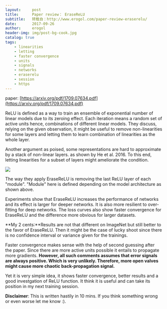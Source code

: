 ```yaml
---
layout:     post
title:      Paper review： EraseReLU
subtitle:   转载自：http://www.erogol.com/paper-review-eraserelu/
date:       2017-09-26
author:     erogol
header-img: img/post-bg-cook.jpg
catalog: true
tags:
    - linearities
    - letting
    - faster convergence
    - units
    - signals
    - networks
    - eraserelu
    - session
    - https
---
```


paper: [https://arxiv.org/pdf/1709.07634.pdf](https://arxiv.org/pdf/1709.07634.pdf)

ReLU is defined as a way to train an ensemble of exponential number of linear models due to its zeroing effect. Each iteration means a random set of active units hence, combinations of different linear models. They discuss, relying on the given observation, it might be useful to remove non-linearities for some layers and letting them to learn combination of linearities as the whole layer.

Another argument as poised, some representations are hard to approximate by a stack of non-linear layers. as shown by He et al. 2016. To this end, letting linearities for a subset of layers might ameliorate the condition.

![](http://www.erogol.com/wp-content/uploads/2017/09/erase_relu.png)


The way they apply EraseReLU is removing the last ReLU layer of each "module". "Module" here is defined depending on the model architecture as shown above.

Experiments show that EraseReLU increases the performance of networks and its effect is larger for deeper networks. It is also more resilient to over-fitting for deep networks. The loss curves also show faster convergence for EraseReLU and the difference more obvious for larger datasets.

**My 2 cents:**Results are not that different on ImageNet but still better to the favor of EraseReLU. Then it might be the case of lucky shoot since there is no confidence interval or variance given for the trainings.

Faster convergence makes sense with the help of second guessing after the paper. Since there are more active units possible it entails to propagate more gradients. **However, all such comments assumes that error signals are always positive. Which is very unlikely. Therefore, more open valves might cause more chaotic back-propagation signal.**

Yet it is very simple idea, it shows faster convergence, better results and a good investgation of ReLU function. It think it is useful and can take its position in my next training session.

**Disclaimer**: This is written hastily in 10 mins. If you think something wrong or even worse let me know :).
